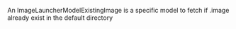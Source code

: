 An ImageLauncherModelExistingImage is a specific model to fetch if .image already exist in the default directory